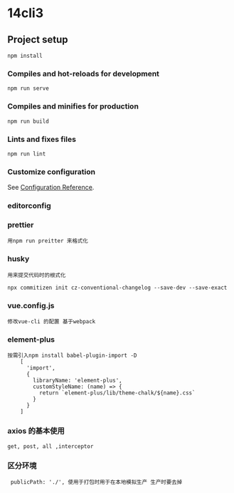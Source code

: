 # 14cli3

## Project setup

```
npm install
```

### Compiles and hot-reloads for development

```
npm run serve
```

### Compiles and minifies for production

```
npm run build
```

### Lints and fixes files

```
npm run lint
```

### Customize configuration

See [Configuration Reference](https://cli.vuejs.org/config/).

### editorconfig

### prettier

```
用npm run preitter 来格式化
```

### husky

```
用来提交代码时的根式化

npx commitizen init cz-conventional-changelog --save-dev --save-exact
```

### vue.config.js

```
修改vue-cli 的配置 基于webpack
```

### element-plus

```
按需引入npm install babel-plugin-import -D
    [
      'import',
      {
        libraryName: 'element-plus',
        customStyleName: (name) => {
          return `element-plus/lib/theme-chalk/${name}.css`
        }
      }
    ]
```

### axios 的基本使用

```
get, post, all ,interceptor
```

### 区分环境

```
 publicPath: './', 使用于打包时用于在本地模拟生产 生产时要去掉
```
